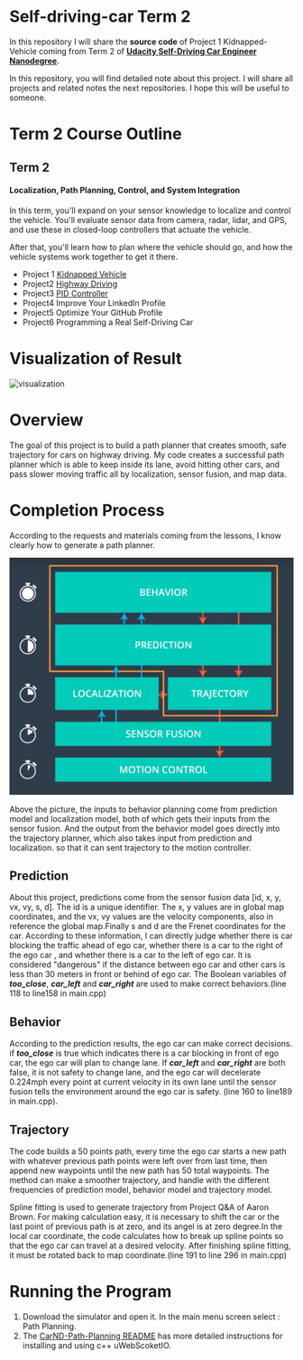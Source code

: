# Self-driving-car Term 2

In this repository I will share the **source code** of Project 1 Kidnapped-Vehicle coming from Term 2 of [**Udacity Self-Driving Car Engineer Nanodegree**](<https://www.udacity.com/course/self-driving-car-engineer-nanodegree--nd013>). 

In this  repository, you will find detailed note about this project. I will share all projects and related notes the next repositories. I hope this will be useful to someone. 

# Term 2 Course Outline

## Term 2

#### Localization, Path Planning, Control, and System Integration

In this term, you'll expand on your sensor knowledge to localize and control the vehicle. You'll evaluate sensor data from camera, radar, lidar, and GPS, and use these in closed-loop controllers that actuate the vehicle.

After that, you'll learn how to plan where the vehicle should go, and how the vehicle systems work together to get it there.

- Project 1  [Kidnapped Vehicle](https://github.com/lilyhappily/Udacity-Project1-CarND-Kidnapped-Vehicle-and-notes)
- Project2   [Highway Driving](https://github.com/lilyhappily/Udacity-Project2-CarND-Highway-Driving-and-notes)
- Project3   [PID Controller](https://github.com/lilyhappily/Udacity-Project3-CarND-PID-Control-and-notes)
- Project4   Improve Your LinkedIn Profile
- Project5   Optimize Your GitHub Profile
- Project6   Programming a Real Self-Driving Car

# Visualization of Result

   ![visualization](assets/visualization.gif)

# Overview

The goal of this project is to build a path planner that creates smooth, safe trajectory for cars on highway driving. My code creates a successful path planner which is able to keep inside its lane, avoid hitting other cars, and pass slower moving traffic all by localization, sensor fusion, and map data.

# Completion Process

According to the requests and materials coming from the lessons, I know clearly how to generate a path planner.

![1](assets/1.png)

Above the picture,  the inputs to behavior planning come from prediction model and localization model, both of which gets their inputs from the sensor fusion. And the output from the behavior model goes directly into the trajectory planner, which also takes input from prediction and localization. so that it can sent trajectory to the motion controller.

## Prediction 

About this project, predictions come from the sensor fusion data [id, x, y, vx, vy, s, d]. The id is a unique identifier. The x, y values are in global map coordinates, and the vx, vy values are the velocity components, also in reference the global map.Finally s and d are the Frenet coordinates for the car. According to these information, I can directly judge whether there is car blocking the traffic ahead of ego car, whether there is a car to the right of the ego car , and whether there is a car to the left of ego car. It is considered "dangerous" if the distance between ego car and other cars is less than 30 meters in front or behind of ego car. The Boolean variables  of  ***too_close***, ***car_left*** and ***car_right***  are used to make correct behaviors.(line 118 to line158 in main.cpp)

## Behavior

According to the prediction results,  the ego car can make correct decisions. if ***too_close*** is true which indicates there is a car blocking in front of ego car, the ego car will plan to change lane. If  ***car_left*** and ***car_right*** are both false, it is not safety to change lane,  and the ego car will decelerate 0.224mph every point at current velocity in its own lane until the sensor fusion tells the environment around the ego car is safety. (line 160 to line189 in main.cpp).

## Trajectory

The code builds a 50 points path, every time the ego car starts a new path with whatever previous path points were left over from last time, then append new waypoints until the new path has 50 total waypoints. The method can make a smoother trajectory, and handle with the different frequencies of  prediction model, behavior model and trajectory model.

Spline fitting is used to generate trajectory from Project Q&A of Aaron Brown. For making calculation easy, it is necessary to shift the car or the last point of previous path is at zero, and its angel is at zero degree.In the local car coordinate, the code calculates how to break up spline points so that the ego car can travel at a desired velocity. After finishing spline fitting, it must be rotated back to map coordinate.(line 191 to line 296 in main.cpp)

# Running the Program

1. Download the simulator and open it. In the main menu screen select : Path Planning.
2. The [CarND-Path-Planning README](https://github.com/lilyhappily/Udacity-Project2-CarND-Highway-Driving-and-notes/blob/master/CarND-Path-Planning-Project/CMakeLists.txt) has more detailed instructions for installing and using c++ uWebScoketIO.

